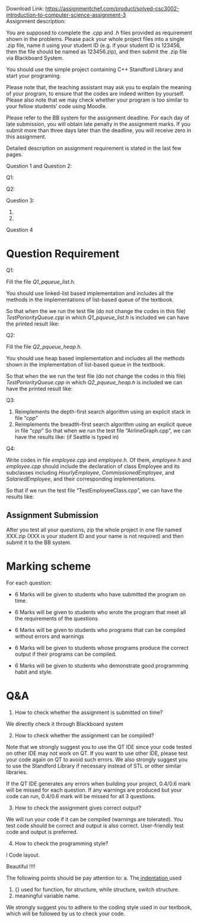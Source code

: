 Download Link: https://assignmentchef.com/product/solved-csc3002-introduction-to-computer-science-assignment-3
<br>
Assignment description:

You are supposed to complete the <em>.cpp</em> and <em>.h</em> files provided as requirement shown in the problems. Please pack your whole project files into a single .zip file, name it using your student ID (e.g. if your student ID is 123456, then the file should be named as 123456.zip), and then submit the .zip file via Blackboard System.




You should use the simple project containing C++ Standford Library and start your programing.




Please note that, the teaching assistant may ask you to explain the meaning of your program, to ensure that the codes are indeed written by yourself. Please also note that we may check whether your program is too similar to your fellow students’ code using Moodle.




Please refer to the BB system for the assignment deadline. For each day of late submission, you will obtain late penalty in the assignment marks. If you submit more than three days later than the deadline, you will receive zero in this assignment.




Detailed description on assignment requirement is stated in the last few pages.




Question 1 and Question 2:

Q1:

Q2:

Question 3:

<ol>

 <li></li>

 <li></li>

</ol>




Question 4





































<h1>Question Requirement</h1>




Q1:

Fill the file <em>Q1_pqueue_list.h. </em>

You should use linked-list based implementation and includes all the methods in the implementations of list-based queue of the textbook.

So that when the we run the test file (do not change the codes in this file) <em>TestPoriorityQueue.cpp </em>in which <em>Q1_pqueue_list.h </em>is included we can have the printed result like:




Q2:

Fill the file <em>Q2_pqueue_heap.h. </em>

You should use heap based implementation and includes all the methods shown in the implementation of list-based queue in the textbook. <sub> </sub>

So that when the we run the test file (do not change the codes in this file) <em>TestPoriorityQueue.cpp </em>in which <em>Q2_pqueue_heap.h </em>is included we can have the printed result like:







Q3:

<ol>

 <li>Reimplements the depth-first search algorithm using an explicit stack in file “<em>cpp</em>”</li>

 <li>Reimplements the breadth-first search algorithm using an explicit queue in file “<em>cpp</em>” So that when we run the test file “AirlineGraph.cpp”, we can have the results like: (if Seattle is typed in)</li>

</ol>







Q4:

Write codes in file <em>employee.cpp</em> and <em>employee.h</em>.  Of them, <em>employee.h</em> and <em>employee.cpp</em> should include the declaration of class Employee and its subclasses including <em>HourlyEmployee</em>, <em>CommissionedEmployee</em>, and <em>SalariedEmployee</em>, and their corresponding implementations.

So that if we run the test file “TestEmployeeClass.cpp”,  we can have the results like:
















<h2>Assignment Submission</h2>

After you test all your questions, zip the whole project in one file named XXX.zip (XXX is your student ID and your name is not required) and then submit it to the BB system.
















<h1>Marking scheme</h1>




For each question:




<ul>

 <li>6 Marks will be given to students who have submitted the program on time.</li>

</ul>




<ul>

 <li>6 Marks will be given to students who wrote the program that meet all the requirements of the questions</li>

</ul>




<ul>

 <li>6 Marks will be given to students who programs that can be compiled without errors and warnings</li>

</ul>




<ul>

 <li>6 Marks will be given to students whose programs produce the correct output if their programs can be compiled.</li>

</ul>




<ul>

 <li>6 Marks will be given to students who demonstrate good programming habit and style.</li>

</ul>






















<h1>Q&amp;A</h1>

<ol>

 <li>How to check whether the assignment is submitted on time?</li>

</ol>




We directly check it through Blackboard system




<ol start="2">

 <li>How to check whether the assignment can be compiled?</li>

</ol>




Note that we strongly suggest you to use the QT IDE since your code tested on other IDE may not work on QT. If you want to use other IDE, please test your code again on QT to avoid such errors. We also strongly suggest you to use the Standford Library if necessary instead of STL or other similar libraries.




If the QT IDE generates any errors when building your project, 0.4/0.6 mark will be missed for each question. If any warnings are produced but your code can run, 0.4/0.6 mark will be missed for all 3 questions.




<ol start="3">

 <li>How to check the assignment gives correct output?</li>

</ol>




We will run your code if it can be compiled (warnings are tolerated). You test code should be correct and output is also correct. User-friendly test code and output is preferred.




<ol start="4">

 <li>How to check the programming style?</li>

</ol>

l Code layout.




Beautiful !!!!




The following points should be pay attention to: a. The<a href="https://www.baidu.com/link?url=eS1l5ITLn0nK9ueKhJZ-wOBf_5I4JoSqa4qT9WyGlTvwvGsBC9zGCruF7sapvWYd-NnF7Wg9_1I_ALe1s1TnCs9GM0XqB1AgstLoiuCR05S&amp;wd=&amp;eqid=c5485e1b000100ea000000065a1bc07b"> indentation </a>used

<ol>

 <li>{} used for function, for structure, while structure, switch structure.</li>

 <li>meaningful variable name.</li>

</ol>




We strongly suggest you to adhere to the coding style used in our textbook, which will be followed by us to check your code.


